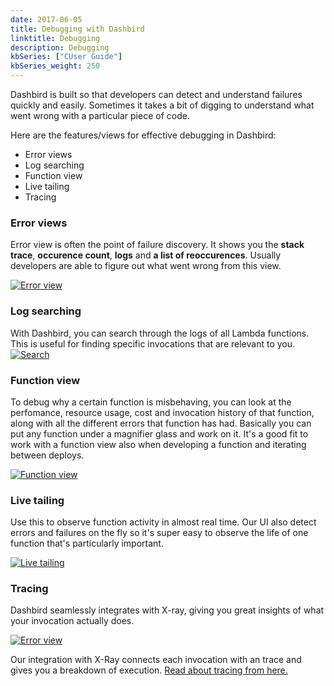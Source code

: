 ```yaml
---
date: 2017-06-05
title: Debugging with Dashbird
linktitle: Debugging
description: Debugging
kbSeries: ["CUser Guide"]
kbSeries_weight: 250
---
```


Dashbird is built so that developers can detect and understand failures quickly and easily. Sometimes it takes a bit of digging to understand what went wrong with a particular piece of code.

Here are the features/views for effective debugging in Dashbird:

 *  Error views
 *  Log searching
 *  Function view
 *  Live tailing
 *  Tracing

### Error views

Error view is often the point of failure discovery. It shows you the **stack trace**, **occurence count**, **logs** and **a list of reoccurences**. Usually developers are able to figure out what went wrong from this view.

<a href='/images/docs/python-error.png' target="_blank"><img alt='Error view' src='/images/docs/python-error.png'></a>

### Log searching

With Dashbird, you can search through the logs of all Lambda functions. This is useful for finding specific invocations that are relevant to you.
<a href='/images/docs/search.png' target="_blank"><img alt='Search' src='/images/docs/search.png'></a>

### Function view
To debug why a certain function is misbehaving, you can look at the perfomance, resource usage, cost and invocation history of that function, along with all the different errors that function has had. Basically you can put any function under a magnifier glass and work on it. It's a good fit to work with a function view also when developing a function and iterating between deploys.

<a href='/images/docs/functionview.png' target="_blank"><img alt='Function view' src='/images/docs/functionview.png'></a>

### Live tailing
Use this to observe function activity in almost real time. Our UI also detect errors and failures on the fly so it's super easy to observe the life of one function that's particularly important.

<a href='/images/docs/livetailing.png' target="_blank"><img alt='Live tailing' src='/images/docs/livetailing.png'></a>

### Tracing
Dashbird seamlessly integrates with X-ray, giving you great insights of what your invocation actually does.

<a href='/images/features/x-ray.png' target="_blank"><img alt='Error view' src='/images/features/x-ray.png'></a>

Our integration with X-Ray connects each invocation with an trace and gives you a breakdown of execution. <a href='/docs/user-guide/tracing'>Read about tracing from here.</a>
